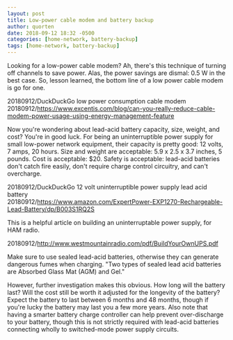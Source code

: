 ```yaml
---
layout: post
title: Low-power cable modem and battery backup
author: quorten
date: 2018-09-12 18:32 -0500
categories: [home-network, battery-backup]
tags: [home-network, battery-backup]
---
```


Looking for a low-power cable modem?  Ah, there's this technique of
turning off channels to save power.  Alas, the power savings are
dismal: 0.5 W in the best case.  So, lesson learned, the bottom line
of a low power cable modem is go for one.

20180912/DuckDuckGo low power consumption cable modem  
20180912/https://www.excentis.com/blog/can-you-really-reduce-cable-modem-power-usage-using-energy-management-feature

Now you're wondering about lead-acid battery capacity, size, weight,
and cost?  You're in good luck.  For being an uninterruptible power
supply for small low-power network equipment, their capacity is pretty
good: 12 volts, 7 amps, 20 hours.  Size and weight are acceptable: 5.9
x 2.5 x 3.7 inches, 5 pounds.  Cost is acceptable: $20.  Safety is
acceptable: lead-acid batteries don't catch fire easily, don't require
charge control circuitry, and can't overcharge.

20180912/DuckDuckGo 12 volt uninterruptible power supply lead acid battery  
20180912/https://www.amazon.com/ExpertPower-EXP1270-Rechargeable-Lead-Battery/dp/B003S1RQ2S

<!-- more -->

This is a helpful article on building an uninterruptable power supply,
for HAM radio.

20180912/http://www.westmountainradio.com/pdf/BuildYourOwnUPS.pdf

Make sure to use sealed lead-acid batteries, otherwise they can
generate dangerous fumes when charging.  "Two types of sealed lead
acid batteries are Absorbed Glass Mat (AGM) and Gel."

However, further investigation makes this obvious.  How long will the
battery last?  Will the cost still be worth it adjusted for the
longevity of the battery?  Expect the battery to last between 6 months
and 48 months, though if you're lucky the battery may last you a few
more years.  Also note that having a smarter battery charge controller
can help prevent over-discharge to your battery, though this is not
strictly required with lead-acid batteries connecting wholly to
switched-mode power supply circuits.
